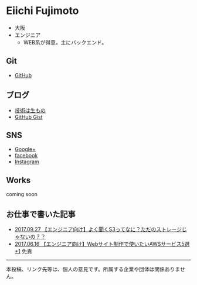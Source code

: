 Eiichi Fujimoto
===

- 大阪
- エンジニア
  - WEB系が得意。主にバックエンド。

Git
---
- [GitHub](https://github.com/eiichi-worker) 


ブログ
---
- [技術は生もの](http://blog.noraneko.work/)
- [GitHub Gist](https://gist.github.com/eiichi-worker)

SNS
---
- [Google+](https://plus.google.com/+EiichiFujimoto)
- [facebook](https://www.facebook.com/eiichi.fujimoto)
- [Instagram](https://www.instagram.com/f_eiichi/)

Works
---
coming soon

お仕事で書いた記事
---
- [2017.09.27 【エンジニア向け】よく聞くS3ってなに？ただのストレージじゃないの？？](https://service.plan-b.co.jp/blog/creative/4981/)
- [2017.06.16 【エンジニア向け】Webサイト制作で使いたいAWSサービス5選+1](https://service.plan-b.co.jp/blog/creative/2287/)
免責
---
本投稿、リンク先等は、個人の意見です。所属する企業や団体は関係ありません。


<!-- Global Site Tag (gtag.js) - Google Analytics -->
<script async src="https://www.googletagmanager.com/gtag/js?id=UA-107689012-1"></script>
<script>
  window.dataLayer = window.dataLayer || [];
  function gtag(){dataLayer.push(arguments);}
  gtag('js', new Date());

  gtag('config', 'UA-107689012-1');
</script>

